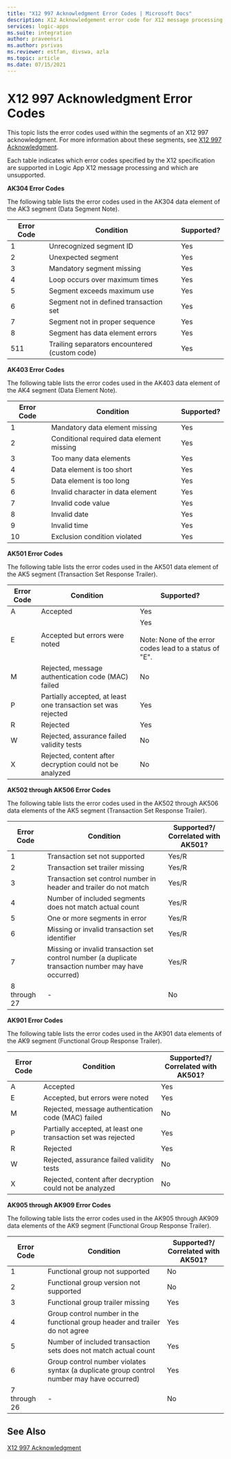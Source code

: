 ```yaml
---
title: "X12 997 Acknowledgment Error Codes | Microsoft Docs"
description: X12 Acknowledgement error code for X12 message processing in Logic Apps with Enterprise Integration Pack
services: logic-apps
ms.suite: integration
author: praveensri
ms.author: psrivas
ms.reviewer: estfan, divswa, azla
ms.topic: article
ms.date: 07/15/2021
---
```

# X12 997 Acknowledgment Error Codes
This topic lists the error codes used within the segments of an X12 997 acknowledgment. For more information about these segments, see [X12 997 Acknowledgment](./logic-apps-enterprise-integration-x12-997-acknowledgment.md).  
  
 Each table indicates which error codes specified by the X12 specification are supported in Logic App X12 message processing and which are unsupported.  
  
 **AK304 Error Codes**  
  
 The following table lists the error codes used in the AK304 data element of the AK3 segment (Data Segment Note).  
  
|Error Code|Condition|Supported?|  
|----------------|---------------|----------------|  
|1|Unrecognized segment ID|Yes|  
|2|Unexpected segment|Yes|  
|3|Mandatory segment missing|Yes|  
|4|Loop occurs over maximum times|Yes|  
|5|Segment exceeds maximum use|Yes|  
|6|Segment not in defined transaction set|Yes|  
|7|Segment not in proper sequence|Yes|  
|8|Segment has data element errors|Yes|  
|511|Trailing separators encountered (custom code)|Yes|  
  
 **AK403 Error Codes**  
  
 The following table lists the error codes used in the AK403 data element of the AK4 segment (Data Element Note).  
  
|Error Code|Condition|Supported?|  
|----------------|---------------|----------------|  
|1|Mandatory data element missing|Yes|  
|2|Conditional required data element missing|Yes|  
|3|Too many data elements|Yes|  
|4|Data element is too short|Yes|  
|5|Data element is too long|Yes|  
|6|Invalid character in data element|Yes|  
|7|Invalid code value|Yes|  
|8|Invalid date|Yes|  
|9|Invalid time|Yes|  
|10|Exclusion condition violated|Yes|  
  
 **AK501 Error Codes**  
  
 The following table lists the error codes used in the AK501 data element of the AK5 segment (Transaction Set Response Trailer).  
  
|Error Code|Condition|Supported?|  
|----------------|---------------|----------------|  
|A|Accepted|Yes|  
|E|Accepted but errors were noted|Yes<br /><br /> Note: None of the error codes lead to a status of "E".|  
|M|Rejected, message authentication code (MAC) failed|No|  
|P|Partially accepted, at least one transaction set was rejected|Yes|  
|R|Rejected|Yes|  
|W|Rejected, assurance failed validity tests|No|  
|X|Rejected, content after decryption could not be analyzed|No|  
  
 **AK502 through AK506 Error Codes**  
  
 The following table lists the error codes used in the AK502 through AK506 data elements of the AK5 segment (Transaction Set Response Trailer).  
  
|Error Code|Condition|Supported?/<br />Correlated with AK501?|  
|----------------|---------------|------------------------------------------|  
|1|Transaction set not supported|Yes/R|  
|2|Transaction set trailer missing|Yes/R|  
|3|Transaction set control number in header and trailer do not match|Yes/R|  
|4|Number of included segments does not match actual count|Yes/R|  
|5|One or more segments in error|Yes/R|  
|6|Missing or invalid transaction set identifier|Yes/R|  
|7|Missing or invalid transaction set control number (a duplicate transaction number may have occurred)|Yes/R|  
|8 through 27|-|No|  
  
 **AK901 Error Codes**  
  
 The following table lists the error codes used in the AK901 data elements of the AK9 segment (Functional Group Response Trailer).  
  
|Error Code|Condition|Supported?/<br />Correlated with AK501?|  
|----------------|---------------|------------------------------------------|  
|A|Accepted|Yes|  
|E|Accepted, but errors were noted|Yes|  
|M|Rejected, message authentication code (MAC) failed|No|  
|P|Partially accepted, at least one transaction set was rejected|Yes|  
|R|Rejected|Yes|  
|W|Rejected, assurance failed validity tests|No|  
|X|Rejected, content after decryption could not be analyzed|No|  
  
 **AK905 through AK909 Error Codes**  
  
 The following table lists the error codes used in the AK905 through AK909 data elements of the AK9 segment (Functional Group Response Trailer).  
  
|Error Code|Condition|Supported?/<br />Correlated with AK501?|  
|----------------|---------------|------------------------------------------|  
|1|Functional group not supported|No|  
|2|Functional group version not supported|No|  
|3|Functional group trailer missing|Yes|  
|4|Group control number in the functional group header and trailer do not agree|Yes|  
|5|Number of included transaction sets does not match actual count|Yes|  
|6|Group control number violates syntax (a duplicate group control number may have occurred)|Yes|  
|7 through 26|-|No|  
  
## See Also  
 [X12 997 Acknowledgment](./logic-apps-enterprise-integration-x12-997-acknowledgment.md)

